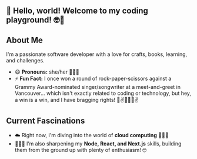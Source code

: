 ## 👋 Hello, world! Welcome to my coding playground! 🤓🛝

<!--
**jillshem/jillshem** is a ✨ _special_ ✨ repository because its `README.md` (this file) appears on your GitHub profile.

Here are some ideas to get you started:

- 🔭 I’m currently working on ...
- 🌱 I’m currently learning ...
- 👯 I’m looking to collaborate on ...
- 🤔 I’m looking for help with ...
- 💬 Ask me about ...
- 📫 How to reach me: ...
- 😄 Pronouns: ...
- ⚡ Fun fact: ...
-->

## About Me
I'm a passionate software developer with a love for crafts, books, learning, and challenges. 
- 😄 **Pronouns:** she/her 💁🏻‍♀️
- ⚡ **Fun Fact:** I once won a round of rock-paper-scissors against a Grammy Award-nominated singer/songwriter at a meet-and-greet in Vancouver... which isn't exactly related to coding or technology, but hey, a win is a win, and I have bragging rights! 🎉✌️🤷🏻‍♀️✌️

## Current Fascinations
- ☁️ Right now, I'm diving into the world of **cloud computing** 👩🏼‍🚀
- 👩🏻‍💻 I’m also sharpening my **Node, React, and Next.js** skills, building them from the ground up with plenty of enthusiasm! 🤓

<!-- TODO
## Latest Reads 📚
- Set up separate Goodreads account?
-->
